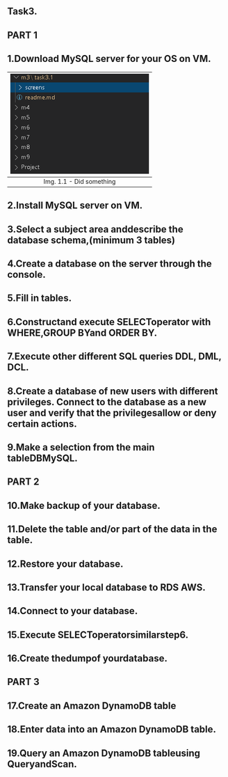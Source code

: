 ## Task3.

## PART 1

## 1.Download MySQL server for your OS on VM.


|<img alt="котёнок мечтает стать львом" src="screens/1.png">|
|:--:|
|<figcaption>Img. 1.1 - Did something</figcaption>|


## 2.Install MySQL server on VM.

## 3.Select a subject area anddescribe the database schema,(minimum 3 tables)

## 4.Create a database on the server through the console.

## 5.Fill in tables.

## 6.Constructand execute SELECToperator with WHERE,GROUP BYand ORDER BY.

## 7.Execute other different SQL queries DDL, DML, DCL. 

## 8.Create a database of new users with different privileges. Connect to the database as a new user and verify that the privilegesallow or deny certain actions.

## 9.Make a selection from the main tableDBMySQL.

## PART 2

## 10.Make backup of your database.

## 11.Delete the table and/or part of the data in the table.

## 12.Restore your database.

## 13.Transfer your local database to RDS AWS.

## 14.Connect to your database.

## 15.Execute SELECToperatorsimilarstep6.

## 16.Create thedumpof yourdatabase.

## PART 3

## 17.Create an Amazon DynamoDB table

## 18.Enter data into an Amazon DynamoDB table.

## 19.Query an Amazon DynamoDB tableusing QueryandScan.